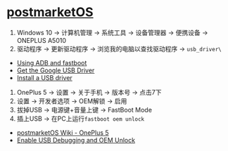 # [postmarketOS](https://postmarketos.org/)

1. Windows 10 → 计算机管理 → 系统工具 → 设备管理器 → 便携设备 → ONEPLUS A5010
2. 驱动程序 → 更新驱动程序 → 浏览我的电脑以查找驱动程序 → `usb_driver\`

- [Using ADB and fastboot](https://wiki.lineageos.org/adb_fastboot_guide)
- [Get the Google USB Driver](https://developer.android.com/studio/run/win-usb)
- [Install a USB driver](https://developer.android.com/studio/run/oem-usb#InstallingDriver)

1. OnePlus 5 → 设置 → 关于手机 → 版本号 → 点击7下
2. 设置 → 开发者选项 → OEM解锁 → 启用
3. 拔掉USB → 电源键+音量上键 → FastBoot Mode
4. 插上USB → 在PC上运行`fastboot oem unlock`

- [postmarketOS Wiki - OnePlus 5](https://wiki.postmarketos.org/wiki/OnePlus_5_(oneplus-cheeseburger))
- [Enable USB Debugging and OEM Unlock](https://doc.e.foundation/pages/enable-usb-debugging)

